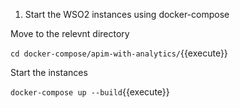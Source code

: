 
1) Start the WSO2 instances using docker-compose

Move to the relevnt directory

`cd docker-compose/apim-with-analytics/`{{execute}}


Start the instances

`docker-compose up --build`{{execute}}

